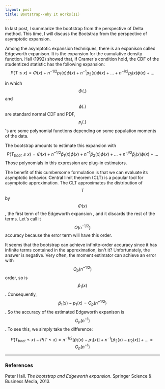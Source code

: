 ```yaml
---
layout: post
title: Bootstrap--Why It Works(II)
---
```


In last post, I summarize the bootstrap from the perspective of Delta method. This time, I will discuss the Bootstrap from the perspective of asymptotic expansion.

Among the asymptotic expansion techniques, there is an expanison called Edgeworth expanison. It is the expansion for the cumulative density function. Hall (1992) showed that, if Cramer's condition hold, the CDF of the studentized statistic has the following expansion:
$$
P(T\le x) = \Phi(x)+n^{-1/2}p_1(x)\phi(x) + n^{-1}p_2(x)\phi(x)+...+n^{-j/2}p_j(x)\phi(x)+...
$$

in which $$\Phi(.)$$ and $$\phi(.)$$ are standard normal CDF and PDF, $$p_j(.)$$'s are some polynomial functions depending on some population moments of the data.

The bootstrap amounts to estimate this expansion with
$$
P(T_{boot} \le x) = \Phi(x)+n^{-1/2}\hat p_1(x)\phi(x) + n^{-1}\hat p_2(x)\phi(x)+...+n^{-j/2}\hat p_j(x)\phi(x)+...
$$
Those polynomials in this expression are plug-in estimators.

The benefit of this cumbersome formulation is that we can evaluate its asymptotic behavior. Central limit theorem (CLT) is a popular tool for asymptotic approximation. The CLT approximates the distribution of $$T$$ by $$\Phi(x)$$, the first term of the Edgeworth expansion , and it discards the rest of the terms. Let's call it $$O(n^{-1/2})$$ accuracy because the error term will have this order. 

It seems that the bootstrap can achieve infinite-order accuracy since it has infinite terms contained in the approximation, isn't it? Unfortunately, the answer is negative. Very often, the moment estimator can achieve an error with $$O_p(n^{-1/2})$$ order, so is $$\hat p_1(x)$$. Consequently, $$\hat p_1(x)- p_1(x)=O_p(n^{-1/2})$$. So the accuracy of the estimated Edgeworth expanison is $$O_p(n^{-1})$$. To see this, we simply take the difference:

$$
P(T_{boot} \le x) - P(T \le x) = n^{-1/2}[\hat p_1(x)- p_1(x)] + n^{-1}[\hat p_2(x)- p_2(x)]+...= O_p(n^{-1})
$$



  







---
### References

Peter Hall. *The bootstrap and Edgeworth expansion*. Springer Science & Business Media, 2013.